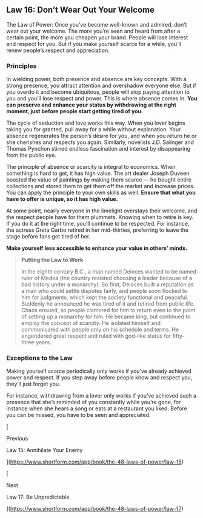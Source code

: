 ## Law 16: Don’t Wear Out Your Welcome

The Law of Power: Once you’ve become well-known and admired, don’t wear out your welcome. The more you’re seen and heard from after a certain point, the more you cheapen your brand. People will lose interest and respect for you. But if you make yourself scarce for a while, you’ll renew people’s respect and appreciation.

### Principles

In wielding power, both presence and absence are key concepts. With a strong presence, you attract attention and overshadow everyone else. But if you overdo it and become ubiquitous, people will stop paying attention to you and you’ll lose respect and power. This is where absence comes in. **You can preserve and enhance your status by withdrawing at the right moment, just before people start getting tired of you.**

The cycle of seduction and love works this way. When you lover begins taking you for granted, pull away for a while without explanation. Your absence regenerates the person’s desire for you, and when you return he or she cherishes and respects you again. Similarly, novelists J.D. Salinger and Thomas Pynchon stirred endless fascination and interest by disappearing from the public eye.

The principle of absence or scarcity is integral to economics. When something is hard to get, it has high value. The art dealer Joseph Duveen boosted the value of paintings by making them scarce — he bought entire collections and stored them to get them off the market and increase prices. You can apply the principle to your own skills as well. **Ensure that what you have to offer is unique, so it has high value.**

At some point, nearly everyone in the limelight overstays their welcome, and the respect people have for them plummets. Knowing when to retire is key. If you do it at the right time, you’ll continue to be respected. For instance, the actress Greta Garbo retired in her mid-thirties, preferring to leave the stage before fans got tired of her.

**Make yourself less accessible to enhance your value in others’ minds.**

> **Putting the Law to Work**
> 
> In the eighth century B.C., a man named Deioces wanted to be named ruler of Medea (the country resisted choosing a leader because of a bad history under a monarchy). So first, Deioces built a reputation as a man who could settle disputes fairly, and people soon flocked to him for judgments, which kept the society functional and peaceful. Suddenly he announced he was tired of it and retired from public life. Chaos ensued, so people clamored for him to return even to the point of setting up a monarchy for him. He became king, but continued to employ the concept of scarcity. He isolated himself and communicated with people only on his schedule and terms. He engendered great respect and ruled with god-like status for fifty-three years.

### Exceptions to the Law

Making yourself scarce periodically only works if you’ve already achieved power and respect. If you step away before people know and respect you, they’ll just forget you.

For instance, withdrawing from a lover only works if you’ve achieved such a presence that she’s reminded of you constantly while you’re gone, for instance when she hears a song or eats at a restaurant you liked. Before you can be missed, you have to be seen and appreciated.

[

Previous

Law 15: Annihilate Your Enemy

](https://www.shortform.com/app/book/the-48-laws-of-power/law-15)

[

Next

Law 17: Be Unpredictable

](https://www.shortform.com/app/book/the-48-laws-of-power/law-17)
